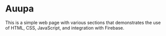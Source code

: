 # Auupa
This is a simple web page with various sections that demonstrates the use of HTML, CSS, JavaScript, and integration with Firebase. 
